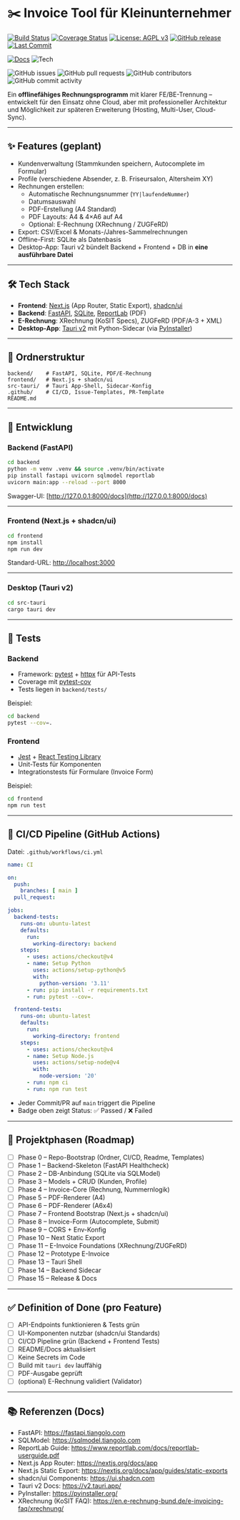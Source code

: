 # ✂️ Invoice Tool für Kleinunternehmer 

<!-- Core badges -->
[![Build Status](https://github.com/wontknow/Billino/actions/workflows/ci.yml/badge.svg)](https://github.com/wontknow/Billino/actions)
[![Coverage Status](https://img.shields.io/codecov/c/github/wontknow/Billino?logo=codecov)](https://codecov.io/gh/wontknow/Billino)
[![License: AGPL v3](https://img.shields.io/badge/License-AGPL_v3-blue.svg)](https://www.gnu.org/licenses/agpl-3.0)
[![GitHub release](https://img.shields.io/github/v/release/wontknow/Billino?logo=github)](https://github.com/wontknow/Billino/releases)
[![Last Commit](https://img.shields.io/github/last-commit/wontknow/Billino?logo=git)](https://github.com/wontknow/Billino/commits/main)

<!-- Docs & Tech -->
[![Docs](https://img.shields.io/badge/docs-passing-success)](https://github.com/wontknow/Billino/wiki)
![Tech](https://img.shields.io/badge/stack-FastAPI%20|%20Next.js%20|%20Tauri-orange)

<!-- Repo activity -->
![GitHub issues](https://img.shields.io/github/issues/wontknow/Billino)
![GitHub pull requests](https://img.shields.io/github/issues-pr/wontknow/Billino)
![GitHub contributors](https://img.shields.io/github/contributors/wontknow/Billino)
![GitHub commit activity](https://img.shields.io/github/commit-activity/m/wontknow/Billino)

<!-- Optional (commented) -->
<!-- ![GitHub repo size](https://img.shields.io/github/repo-size/wontknow/Billino) -->
<!-- ![Lines of code](https://img.shields.io/tokei/lines/github/wontknow/Billino) -->
<!-- ![GitHub discussions](https://img.shields.io/github/discussions/wontknow/Billino) -->
<!-- ![GitHub Wiki](https://img.shields.io/badge/wiki-available-brightgreen?logo=github) -->
<!-- ![Platform](https://img.shields.io/badge/platform-Windows%20|%20Linux%20|%20macOS-blue) -->

<!-- Future (commented) -->
<!-- [![Uptime](https://img.shields.io/uptimerobot/status/m123456789-abcdef123456?logo=uptime)](https://stats.uptimerobot.com/xxxxxxx) -->
<!-- [![Downloads](https://img.shields.io/github/downloads/wontknow/Billino/total?logo=github)](https://github.com/wontknow/Billino/releases) -->



Ein **offlinefähiges Rechnungsprogramm** mit klarer FE/BE-Trennung – entwickelt für den Einsatz ohne Cloud, aber mit professioneller Architektur und Möglichkeit zur späteren Erweiterung (Hosting, Multi-User, Cloud-Sync).

---

## ✨ Features (geplant)
- Kundenverwaltung (Stammkunden speichern, Autocomplete im Formular)
- Profile (verschiedene Absender, z. B. Friseursalon, Altersheim XY)
- Rechnungen erstellen:
  - Automatische Rechnungsnummer (`YY|laufendeNummer`)
  - Datumsauswahl
  - PDF-Erstellung (A4 Standard)
  - PDF Layouts: A4 & 4×A6 auf A4
  - Optional: E-Rechnung (XRechnung / ZUGFeRD)
- Export: CSV/Excel & Monats-/Jahres-Sammelrechnungen
- Offline-First: SQLite als Datenbasis
- Desktop-App: Tauri v2 bündelt Backend + Frontend + DB in **eine ausführbare Datei**

---

## 🛠 Tech Stack
- **Frontend**: [Next.js](https://nextjs.org/docs/app) (App Router, Static Export), [shadcn/ui](https://ui.shadcn.com)
- **Backend**: [FastAPI](https://fastapi.tiangolo.com), [SQLite](https://sqlite.org), [ReportLab](https://www.reportlab.com/docs/reportlab-userguide.pdf) (PDF)
- **E-Rechnung**: XRechnung (KoSIT Specs), ZUGFeRD (PDF/A-3 + XML)
- **Desktop-App**: [Tauri v2](https://v2.tauri.app/) mit Python-Sidecar (via [PyInstaller](https://pyinstaller.org/))

---

## 📂 Ordnerstruktur

```
backend/    # FastAPI, SQLite, PDF/E-Rechnung
frontend/   # Next.js + shadcn/ui
src-tauri/  # Tauri App-Shell, Sidecar-Konfig
.github/    # CI/CD, Issue-Templates, PR-Template
README.md
```

---

## 🚀 Entwicklung

### Backend (FastAPI)
```bash
cd backend
python -m venv .venv && source .venv/bin/activate
pip install fastapi uvicorn sqlmodel reportlab
uvicorn main:app --reload --port 8000
```
Swagger-UI: [http://127.0.0.1:8000/docs](http://127.0.0.1:8000/docs)

---

### Frontend (Next.js + shadcn/ui)
```bash
cd frontend
npm install
npm run dev
```
Standard-URL: [http://localhost:3000](http://localhost:3000)

---

### Desktop (Tauri v2)
```bash
cd src-tauri
cargo tauri dev
```

---

## 🧪 Tests

### Backend
- Framework: [pytest](https://docs.pytest.org/) + [httpx](https://www.python-httpx.org/) für API-Tests
- Coverage mit [pytest-cov](https://pytest-cov.readthedocs.io/)
- Tests liegen in `backend/tests/`

Beispiel:
```bash
cd backend
pytest --cov=.
```

### Frontend
- [Jest](https://jestjs.io/) + [React Testing Library](https://testing-library.com/docs/react-testing-library/intro/)
- Unit-Tests für Komponenten
- Integrationstests für Formulare (Invoice Form)

Beispiel:
```bash
cd frontend
npm run test
```

---

## 🤖 CI/CD Pipeline (GitHub Actions)

Datei: `.github/workflows/ci.yml`

```yaml
name: CI

on:
  push:
    branches: [ main ]
  pull_request:

jobs:
  backend-tests:
    runs-on: ubuntu-latest
    defaults:
      run:
        working-directory: backend
    steps:
      - uses: actions/checkout@v4
      - name: Setup Python
        uses: actions/setup-python@v5
        with:
          python-version: '3.11'
      - run: pip install -r requirements.txt
      - run: pytest --cov=.

  frontend-tests:
    runs-on: ubuntu-latest
    defaults:
      run:
        working-directory: frontend
    steps:
      - uses: actions/checkout@v4
      - name: Setup Node.js
        uses: actions/setup-node@v4
        with:
          node-version: '20'
      - run: npm ci
      - run: npm run test
```

- Jeder Commit/PR auf `main` triggert die Pipeline  
- Badge oben zeigt Status: ✅ Passed / ❌ Failed

---

## 📑 Projektphasen (Roadmap)

- [ ] Phase 0 – Repo-Bootstrap (Ordner, CI/CD, Readme, Templates)
- [ ] Phase 1 – Backend-Skeleton (FastAPI Healthcheck)
- [ ] Phase 2 – DB-Anbindung (SQLite via SQLModel)
- [ ] Phase 3 – Models + CRUD (Kunden, Profile)
- [ ] Phase 4 – Invoice-Core (Rechnung, Nummernlogik)
- [ ] Phase 5 – PDF-Renderer (A4)
- [ ] Phase 6 – PDF-Renderer (A6x4)
- [ ] Phase 7 – Frontend Bootstrap (Next.js + shadcn/ui)
- [ ] Phase 8 – Invoice-Form (Autocomplete, Submit)
- [ ] Phase 9 – CORS + Env-Konfig
- [ ] Phase 10 – Next Static Export
- [ ] Phase 11 – E-Invoice Foundations (XRechnung/ZUGFeRD)
- [ ] Phase 12 – Prototype E-Invoice
- [ ] Phase 13 – Tauri Shell
- [ ] Phase 14 – Backend Sidecar
- [ ] Phase 15 – Release & Docs

---

## ✅ Definition of Done (pro Feature)
- [ ] API-Endpoints funktionieren & Tests grün  
- [ ] UI-Komponenten nutzbar (shadcn/ui Standards)  
- [ ] CI/CD Pipeline grün (Backend + Frontend Tests)  
- [ ] README/Docs aktualisiert  
- [ ] Keine Secrets im Code  
- [ ] Build mit `tauri dev` lauffähig  
- [ ] PDF-Ausgabe geprüft  
- [ ] (optional) E-Rechnung validiert (Validator)  

---

## 📚 Referenzen (Docs)
- FastAPI: https://fastapi.tiangolo.com  
- SQLModel: https://sqlmodel.tiangolo.com  
- ReportLab Guide: https://www.reportlab.com/docs/reportlab-userguide.pdf  
- Next.js App Router: https://nextjs.org/docs/app  
- Next.js Static Export: https://nextjs.org/docs/app/guides/static-exports  
- shadcn/ui Components: https://ui.shadcn.com  
- Tauri v2 Docs: https://v2.tauri.app/  
- PyInstaller: https://pyinstaller.org/  
- XRechnung (KoSIT FAQ): https://en.e-rechnung-bund.de/e-invoicing-faq/xrechnung/  
